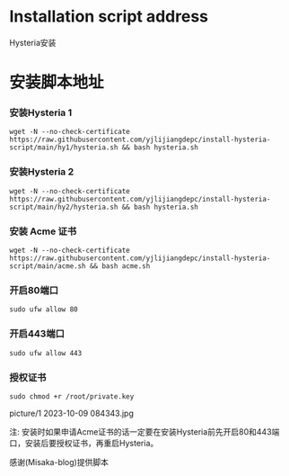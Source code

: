 # Installation script address

Hysteria安装

# 安装脚本地址

### 安装Hysteria 1

```shell
wget -N --no-check-certificate https://raw.githubusercontent.com/yjlijiangdepc/install-hysteria-script/main/hy1/hysteria.sh && bash hysteria.sh
```

### 安装Hysteria 2

```shell
wget -N --no-check-certificate https://raw.githubusercontent.com/yjlijiangdepc/install-hysteria-script/main/hy2/hysteria.sh && bash hysteria.sh
```

### 安装 Acme 证书

```shell
wget -N --no-check-certificate https://raw.githubusercontent.com/yjlijiangdepc/install-hysteria-script/main/acme.sh && bash acme.sh
```
### 开启80端口

```shell
sudo ufw allow 80
```

### 开启443端口

```shell
sudo ufw allow 443
```

### 授权证书

```shell
sudo chmod +r /root/private.key
```
picture/1 2023-10-09 084343.jpg

注: 安装时如果申请Acme证书的话一定要在安装Hysteria前先开启80和443端口，安装后要授权证书，再重启Hysteria。
    
感谢(Misaka-blog)提供脚本
